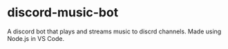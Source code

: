 # discord-music-bot
A discord bot that plays and streams music to discrd channels. Made using Node.js in VS Code.
